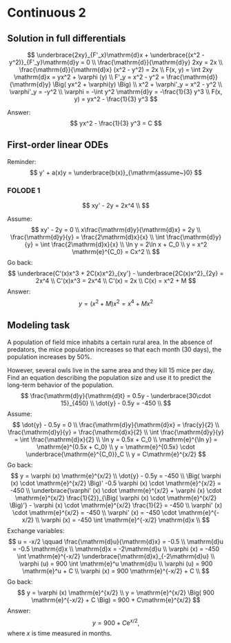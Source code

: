 # Continuous 2

## Solution in full differentials

$$
\underbrace{2xy}_{F'_x}\mathrm{d}x + \underbrace{(x^2 - y^2)}_{F'_y}\mathrm{d}y = 0 \\
\frac{\mathrm{d}}{\mathrm{d}y} 2xy = 2x \\
\frac{\mathrm{d}}{\mathrm{d}x} (x^2 - y^2) = 2x \\
F(x, y) = \int 2xy \mathrm{d}x = yx^2 + \varphi (y) \\
F'_y = x^2 - y^2 = \frac{\mathrm{d}}{\mathrm{d}y} \Big( yx^2 + \varphi(y) \Big) \\
x^2 + \varphi'_y = x^2 - y^2 \\
\varphi'_y = -y^2 \\
\varphi = -\int y^2 \mathrm{d}y = -\frac{1}{3} y^3 \\
F(x, y) = yx^2 - \frac{1}{3} y^3
$$

Answer:
$$
yx^2 - \frac{1}{3} y^3 = C
$$

## First-order linear ODEs

Reminder:
$$
y' + a(x)y = \underbrace{b(x)}_{\mathrm{assume~}0}
$$

### FOLODE 1

$$
xy' - 2y = 2x^4 \\
$$

Assume:
$$
xy' - 2y = 0 \\
x\frac{\mathrm{d}y}{\mathrm{d}x} = 2y \\
\frac{\mathrm{d}y}{y} = \frac{2\mathrm{d}x}{x} \\
\int \frac{\mathrm{d}y}{y} = \int \frac{2\mathrm{d}x}{x} \\
\ln y = 2\ln x + C_0 \\
y = x^2 \mathrm{e}^{C_0} = Cx^2 \\
$$
Go back:
$$
\underbrace{C'(x)x^3 + 2C(x)x^2}_{xy'} - \underbrace{2C(x)x^2}_{2y} = 2x^4 \\
C'(x)x^3 = 2x^4 \\
C'(x) = 2x \\
C(x) = x^2 + M
$$
Answer:
$$
y = (x^2 + M)x^2 = x^4 + Mx^2
$$

## Modeling task

A population of field mice inhabits a certain rural area. In the absence of predators, the mice population increases so that each month (30 days), the population increases by 50%.

However, several owls live in the same area and they kill 15 mice per day. Find an equation describing the population size and use it to predict the long-term behavior of the population.
$$
\frac{\mathrm{d}y}{\mathrm{d}t} = 0.5y - \underbrace{30\cdot 15}_{450} \\
\dot{y} - 0.5y = -450 \\
$$
Assume:
$$
\dot{y} - 0.5y = 0 \\
\frac{\mathrm{d}y}{\mathrm{d}x} = \frac{y}{2} \\
\frac{\mathrm{d}y}{y} = \frac{\mathrm{d}x}{2} \\
\int \frac{\mathrm{d}y}{y} = \int \frac{\mathrm{d}x}{2} \\
\ln y = 0.5x + C_0 \\
\mathrm{e}^{\ln y} = \mathrm{e}^{0.5x + C_0} \\
y = \mathrm{e}^{0.5x} \cdot \underbrace{\mathrm{e}^{C_0}}_C \\
y = C\mathrm{e}^{x/2}
$$
Go back:
$$
y = \varphi (x) \mathrm{e}^{x/2} \\
\dot{y} - 0.5y = -450 \\
\Big( \varphi (x) \cdot \mathrm{e}^{x/2} \Big)' -0.5 \varphi (x) \cdot \mathrm{e}^{x/2} = -450 \\
\underbrace{\varphi' (x) \cdot \mathrm{e}^{x/2} + \varphi (x) \cdot \mathrm{e}^{x/2} \frac{1}{2}}_{\Big( \varphi (x) \cdot \mathrm{e}^{x/2} \Big)'} - \varphi (x) \cdot \mathrm{e}^{x/2} \frac{1}{2} = -450 \\
\varphi' (x) \cdot \mathrm{e}^{x/2} = -450 \\
\varphi' (x) = -450 \cdot \mathrm{e}^{-x/2} \\
\varphi (x) = -450 \int \mathrm{e}^{-x/2} \mathrm{d}x \\
$$
Exchange variables:
$$
u = -x/2 \qquad \frac{\mathrm{d}u}{\mathrm{d}x} = -0.5 \\ \mathrm{d}u = -0.5 \mathrm{d}x \\
\mathrm{d}x = -2\mathrm{d}u \\
\varphi (x) = -450 \int \mathrm{e}^{-x/2} \underbrace{\mathrm{d}x}_{-2\mathrm{d}u} \\
\varphi (u) = 900 \int \mathrm{e}^u \mathrm{d}u \\
\varphi (u) = 900 \mathrm{e}^u + C \\
\varphi (x) = 900 \mathrm{e}^{-x/2} + C \\
$$
Go back:
$$
y = \varphi (x) \mathrm{e}^{x/2} \\
y = \mathrm{e}^{x/2} \Big( 900 \mathrm{e}^{-x/2} + C \Big) = 900 + C\mathrm{e}^{x/2}
$$
Answer:
$$
y = 900 + C\mathrm{e}^{x/2},
$$
where $x$ is time measured in months.
